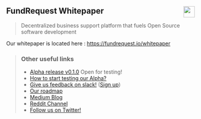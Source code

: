 ## FundRequest Whitepaper <img align="right" src="https://fundrequest.io/assets/img/logo.png" height="30px" />
> Decentralized business support platform that fuels Open Source software development

Our whitepaper is located here : https://fundrequest.io/whitepaper



> ### Other useful links
> * [Alpha release v0.1.0](https://alpha.fundrequest.io) Open for testing!
> * [How to start testing our Alpha?](https://github.com/FundRequest/area51)
> * [Give us feedback on slack!](https://fundrequest.slack.com) ([Sign up](https://slack.fundrequest.io))
> * [Our roadmap](https://blog.fundrequest.io/a-simple-guide-to-the-fundrequest-roadmap-a573ed7dfb40)
> * [Medium Blog](https://blog.fundrequest.io/)
> * [Reddit Channel](https://www.reddit.com/r/fundrequest/)
> * [Follow us on Twitter!](https://twitter.com/fundrequest_io)
